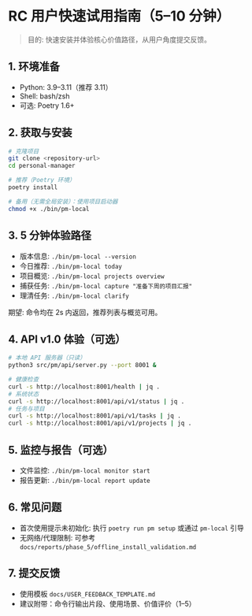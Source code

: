 # RC 用户快速试用指南（5–10 分钟）

> 目的: 快速安装并体验核心价值路径，从用户角度提交反馈。

## 1. 环境准备
- Python: 3.9–3.11（推荐 3.11）
- Shell: bash/zsh
- 可选: Poetry 1.6+

## 2. 获取与安装
```bash
# 克隆项目
git clone <repository-url>
cd personal-manager

# 推荐（Poetry 环境）
poetry install

# 备用（无需全局安装）：使用项目启动器
chmod +x ./bin/pm-local
```

## 3. 5 分钟体验路径
- 版本信息: `./bin/pm-local --version`
- 今日推荐: `./bin/pm-local today`
- 项目概览: `./bin/pm-local projects overview`
- 捕获任务: `./bin/pm-local capture "准备下周的项目汇报"`
- 理清任务: `./bin/pm-local clarify`

期望: 命令均在 2s 内返回，推荐列表与概览可用。

## 4. API v1.0 体验（可选）
```bash
# 本地 API 服务器（只读）
python3 src/pm/api/server.py --port 8001 &

# 健康检查
curl -s http://localhost:8001/health | jq .
# 系统状态
curl -s http://localhost:8001/api/v1/status | jq .
# 任务与项目
curl -s http://localhost:8001/api/v1/tasks | jq .
curl -s http://localhost:8001/api/v1/projects | jq .
```

## 5. 监控与报告（可选）
- 文件监控: `./bin/pm-local monitor start`
- 报告更新: `./bin/pm-local report update`

## 6. 常见问题
- 首次使用提示未初始化: 执行 `poetry run pm setup` 或通过 `pm-local` 引导
- 无网络/代理限制: 可参考 `docs/reports/phase_5/offline_install_validation.md`

## 7. 提交反馈
- 使用模板 `docs/USER_FEEDBACK_TEMPLATE.md`
- 建议附带：命令行输出片段、使用场景、价值评价（1–5）
